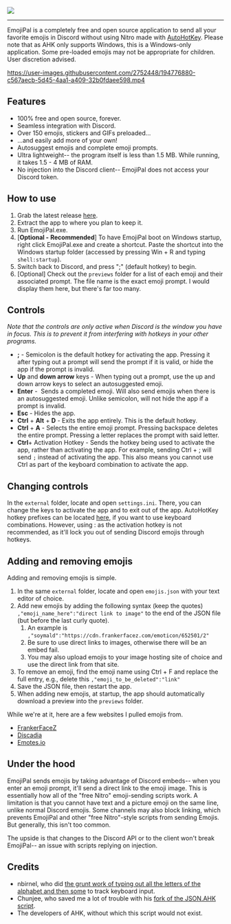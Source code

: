 ![](https://i.imgur.com/M09bswI.png)

* * *

EmojiPal is a completely free and open source application to send all your favorite emojis in Discord without using Nitro made with [AutoHotKey](https://www.autohotkey.com/). Please note that as AHK only supports Windows, this is a Windows-only application. Some pre-loaded emojis may not be appropriate for children. User discretion advised.


https://user-images.githubusercontent.com/2752448/194776880-c567aecb-5d45-4aa1-a409-32b0fdaee598.mp4


## Features


- 100% free and open source, forever.
- Seamless integration with Discord.
- Over 150 emojis, stickers and GIFs preloaded...
- ...and easily add more of your own!
- Autosuggest emojis and complete emoji prompts.
- Ultra lightweight-- the program itself is less than 1.5 MB. While running, it takes 1.5 - 4 MB of RAM.
- No injection into the Discord client-- EmojiPal does not access your Discord token.

## How to use


1.  Grab the latest release [here](https://github.com/Sirosky/Discord-EmojiPal/releases/new).
2.  Extract the app to where you plan to keep it.
3.  Run EmojiPal.exe.
4.  \[**Optional -** **Recommended**\] To have EmojiPal boot on Windows startup, right click EmojiPal.exe and create a shortcut. Paste the shortcut into the Windows startup folder (accessed by pressing Win + R and typing `shell:startup`).
5.  Switch back to Discord, and press ";" (default hotkey) to begin.
6.  \[Optional\] Check out the `previews` folder for a list of each emoji and their associated prompt. The file name is the exact emoji prompt. I would display them here, but there's far too many.

## Controls


*Note that the controls are only active when Discord is the window you have in focus. This is to prevent it from interfering with hotkeys in your other programs.*

- **;** \- Semicolon is the default hotkey for activating the app. Pressing it after typing out a prompt will send the prompt if it is valid, or hide the app if the prompt is invalid.
- **Up** and **down arrow** keys - When typing out a prompt, use the up and down arrow keys to select an autosuggested emoji.
- **Enter** -  Sends a completed emoji. Will also send emojis when there is an autosuggested emoji. Unlike semicolon, will not hide the app if a prompt is invalid.
- **Esc** \- Hides the app.
- **Ctrl** \+ **Alt** \+ **D** \- Exits the app entirely. This is the default hotkey.
- **Ctrl** \+ **A** \- Selects the entire emoji prompt. Pressing backspace deletes the entire prompt. Pressing a letter replaces the prompt with said letter.
- **Ctrl**\+ Activation Hotkey - Sends the hotkey being used to activate the app, rather than activating the app. For example, sending Ctrl + ; will send `;` instead of activating the app. This also means you cannot use Ctrl as part of the keyboard combination to activate the app.

## Changing controls


In the `external` folder, locate and open `settings.ini`. There, you can change the keys to activate the app and to exit out of the app. AutoHotKey hotkey prefixes can be located [here](https://www.autohotkey.com/docs/KeyList.htm), if you want to use keyboard combinations. However, using : as the activation hotkey is not recommended, as it'll lock you out of sending Discord emojis through hotkeys.

## Adding and removing emojis


Adding and removing emojis is simple.

1.  In the same `external` folder, locate and open `emojis.json` with your text editor of choice.
2.  Add new emojis by adding the following syntax (keep the quotes) `,"emoji_name_here":"direct link to image"` to the end of the JSON file (but before the last curly quote).
    1.  An example is `,"soymald":"https://cdn.frankerfacez.com/emoticon/652501/2"`
    2.  Be sure to use direct links to images, otherwise there will be an embed fail.
    3.  You may also upload emojis to your image hosting site of choice and use the direct link from that site.
3.  To remove an emoji, find the emoji name using Ctrl + F and replace the full entry, e.g., delete this `,"emoji_to_be_deleted":"link"`
4.  Save the JSON file, then restart the app.
5.  When adding new emojis, at startup, the app should automatically download a preview into the `previews` folder.

While we're at it, here are a few websites I pulled emojis from.

- [FrankerFaceZ](https://www.frankerfacez.com/emoticons/)
- [Discadia](https://discadia.com/emojis/)
- [Emotes.io](/C:/Program%20Files/Joplin/resources/app.asar/emotes.io/ "emotes.io/")

## Under the hood

EmojiPal sends emojis by taking advantage of Discord embeds-- when you enter an emoji prompt, it'll send a direct link to the emoji image. This is essentially how all of the "free Nitro" emoji-sending scripts work. A limitation is that you cannot have text and a picture emoji on the same line, unlike normal Discord emojis. Some channels may also block linking, which prevents EmojiPal and other "free Nitro"-style scripts from sending Emojis. But generally, this isn't too common.

The upside is that changes to the Discord API or to the client won't break EmojiPal-- an issue with scripts replying on injection.

## Credits

- nbirnel, who did [the grunt work of typing out all the letters of the alphabet and then some](https://github.com/nbirnel/keylogger/blob/master/keylogger.ahk) to track keyboard input.
- Chunjee, who saved me a lot of trouble with his [fork of the JSON.AHK script](https://github.com/Chunjee/json.ahk/blob/master/export.ahk).
- The developers of AHK, without which this script would not exist.

